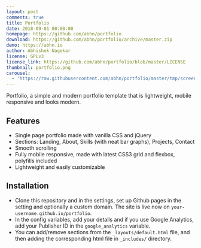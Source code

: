 ```yaml
---
layout: post
comments: true
title: Portfolio
date: 2018-09-01 00:00:00
homepage: https://github.com/abhn/portfolio
download: https://github.com/abhn/portfolio/archive/master.zip
demo: https://abhn.io
author: Abhishek Nagekar
license: GPLv3
license_link: https://github.com/abhn/portfolio/blob/master/LICENSE
thumbnail: portfolio.png
carousel:
  - 'https://raw.githubusercontent.com/abhn/portfolio/master/tmp/screenshot.jpg'
---
```


Portfolio, a simple and modern portfolio template that is lightweight, mobile responsive and looks modern.

## Features

* Single page portfolio made with vanilla CSS and jQuery
* Sections: Landing, About, Skills (with neat bar graphs), Projects, Contact
* Smooth scrolling
* Fully mobile responsive, made with latest CSS3 grid and flexbox, polyfills included
* Lightweight and easily customizable

## Installation

* Clone this repository and in the settings, set up Github pages in the setting and optionally a custom domain. The site is live now on `your-username.github.io/portfolio`.
* In the config variables, add your details and if you use Google Analytics, add your Publisher ID in the `google_analytics` variable.
* You can add/remove sections from the `_layouts/default.html` file, and then adding the corresponding html file in `_includes/` directory.
